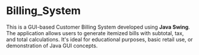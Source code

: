 # Billing_System
This is a GUI-based Customer Billing System developed using **Java Swing**. The application allows users to generate itemized bills with subtotal, tax, and total calculations. It's ideal for educational purposes, basic retail use, or demonstration of Java GUI concepts.
